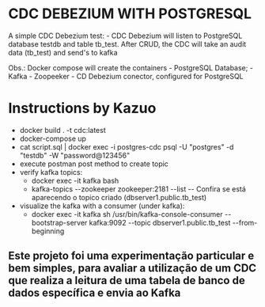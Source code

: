 # CDC DEBEZIUM WITH POSTGRESQL
A simple CDC Debezium test:
	- CDC Debezium will listen to PostgreSQL database testdb and table tb_test. After CRUD, 
the CDC will take an audit data (tb_test) and send's to kafka

Obs.: Docker compose will create the containers
	- PostgreSQL Database;
	- Kafka
	- Zoopeeker
	- CD Debezium conector, configured for PostgreSQL


# Instructions by Kazuo
- docker build . -t cdc:latest
- docker-compose up
- cat script.sql | docker exec -i postgres-cdc psql -U "postgres" -d "testdb" -W "password@123456" 
- execute postman post method to create topic
- verify kafka topics:
	- docker exec -it kafka bash
	- kafka-topics --zookeeper zookeeper:2181 --list
		-- Confira se está aparecendo o topico criado (dbserver1.public.tb_test)
- visualize the kafka with a consumer (under kafka):
	- docker exec -it kafka sh /usr/bin/kafka-console-consumer --bootstrap-server kafka:9092 --topic dbserver1.public.tb_test --from-beginning


## Este projeto foi uma experimentação particular e bem simples, para avaliar a utilização de um CDC que realiza a leitura de uma tabela de banco de dados específica e envia ao Kafka
